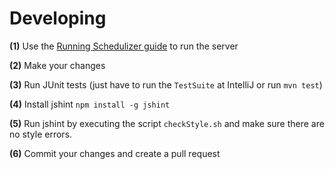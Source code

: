 # Developing

**(1)** Use the [Running Schedulizer guide](README.md#running-schedulizer) to run the server

**(2)** Make your changes

**(3)** Run JUnit tests (just have to run the `TestSuite` at IntelliJ or run `mvn test`)

**(4)** Install jshint `npm install -g jshint`

**(5)** Run jshint by executing the script `checkStyle.sh` and make sure there are no style errors.

**(6)** Commit your changes and create a pull request
